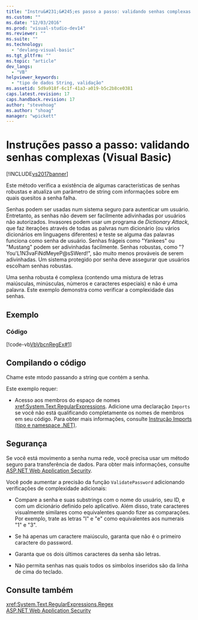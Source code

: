 ```yaml
---
title: "Instru&#231;&#245;es passo a passo: validando senhas complexas (Visual Basic) | Microsoft Docs"
ms.custom: ""
ms.date: "12/03/2016"
ms.prod: "visual-studio-dev14"
ms.reviewer: ""
ms.suite: ""
ms.technology: 
  - "devlang-visual-basic"
ms.tgt_pltfrm: ""
ms.topic: "article"
dev_langs: 
  - "VB"
helpviewer_keywords: 
  - "tipo de dados String, validação"
ms.assetid: 5d9a918f-6c1f-41a3-a019-b5c2b8ce0381
caps.latest.revision: 17
caps.handback.revision: 17
author: "stevehoag"
ms.author: "shoag"
manager: "wpickett"
---
```

# Instru&#231;&#245;es passo a passo: validando senhas complexas (Visual Basic)
[!INCLUDE[vs2017banner](../../../../csharp/includes/vs2017banner.md)]

Este método verifica a existência de algumas características de senhas robustas e atualiza um parâmetro de string com informações sobre em quais quesitos a senha falha.  
  
 Senhas podem ser usadas num sistema seguro para autenticar um usuário.  Entretanto, as senhas não devem ser facilmente adivinhadas por usuários não autorizados.  Invasores podem usar um programa de *Dictionary Attack*, que faz iterações através de todas as palvras num dicionário \(ou vários dicionários em linguagens diferentes\) e teste se alguma das palavras funciona como senha de usuário.  Senhas frágeis como "Yankees" ou "Mustang" podem ser adivinhadas facilmente.  Senhas robustas, como "?You'L1N3vaFiNdMeyeP@sSWerd\!", são muito menos prováveis de serem adivinhadas.  Um sistema protegido por senha deve assegurar que usuários escolham senhas robustas.  
  
 Uma senha robusta é complexa \(contendo uma mistura de letras maiúsculas, minúsculas, números e caracteres especiais\) e não é uma palavra.  Este exemplo demonstra como verificar a complexidade das senhas.  
  
## Exemplo  
  
### Código  
 [!code-vb[VbVbcnRegEx#1](../../../../visual-basic/programming-guide/language-features/strings/codesnippet/VisualBasic/walkthrough-validating-that-passwords-are-complex_1.vb)]  
  
## Compilando o código  
 Chame este mtodo passando a string que contém a senha.  
  
 Este exemplo requer:  
  
-   Acesso aos membros do espaço de nomes <xref:System.Text.RegularExpressions>.  Adicione uma declaração `Imports` se você não está qualificando completamente os nomes de membros em seu código.  Para obter mais informações, consulte [Instrução Imports \(tipo e namespace .NET\)](../../../../visual-basic/language-reference/statements/imports-statement-net-namespace-and-type.md).  
  
## Segurança  
 Se você está movimento a senha numa rede, você precisa usar um método seguro para transferência de dados.  Para obter mais informações, consulte [ASP.NET Web Application Security](../Topic/ASP.NET%20Web%20Application%20Security.md).  
  
 Você pode aumentar a precisão da função `ValidatePassword` adicionando verificações de complexidade adicionais:  
  
-   Compare a senha e suas substrings com o nome do usuário, seu ID, e com um dicionário definido pelo aplicativo.  Além disso, trate caracteres visualmente similares como equivalentes quando fizer as comparações.  Por exemplo, trate as letras "l" e "e" como equivalentes aos numerais "1" e "3".  
  
-   Se há apenas um caractere maiúsculo, garanta que não é o primeiro caractere do password.  
  
-   Garanta que os dois últimos caracteres da senha são letras.  
  
-   Não permita senhas nas quais todos os símbolos inseridos são da linha de cima do teclado.  
  
## Consulte também  
 <xref:System.Text.RegularExpressions.Regex>   
 [ASP.NET Web Application Security](../Topic/ASP.NET%20Web%20Application%20Security.md)